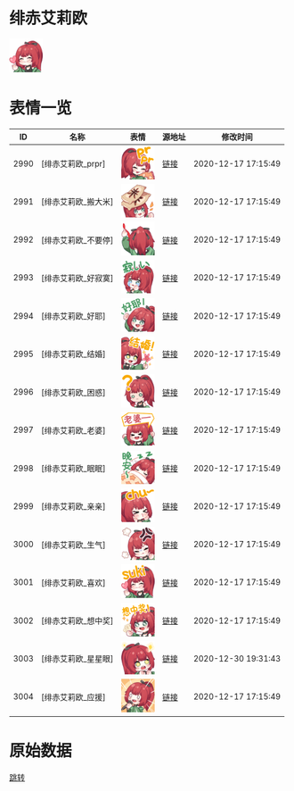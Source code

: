 # 绯赤艾莉欧

<img src="./cover.png" height="60" alt="cover" />

# 表情一览

|ID|名称|表情|源地址|修改时间|
|----|----|----|----|----|
|2990|[绯赤艾莉欧_prpr]|<img src="./pic/002990_%5B绯赤艾莉欧_prpr%5D.png" height="60" alt="prpr"/>|[链接](http://i0.hdslb.com/bfs/emote/1b99b66cc42e287bc2bbbe423b04c9fe79631079.png)|2020-12-17 17:15:49|
|2991|[绯赤艾莉欧_搬大米]|<img src="./pic/002991_%5B绯赤艾莉欧_搬大米%5D.png" height="60" alt="搬大米"/>|[链接](http://i0.hdslb.com/bfs/emote/005e23e6d658d6e1afa8ab41aa8c214211703346.png)|2020-12-17 17:15:49|
|2992|[绯赤艾莉欧_不要停]|<img src="./pic/002992_%5B绯赤艾莉欧_不要停%5D.png" height="60" alt="不要停"/>|[链接](http://i0.hdslb.com/bfs/emote/3f2d05bc2f380e5eed9b197f4708259e73b7098f.png)|2020-12-17 17:15:49|
|2993|[绯赤艾莉欧_好寂寞]|<img src="./pic/002993_%5B绯赤艾莉欧_好寂寞%5D.png" height="60" alt="好寂寞"/>|[链接](http://i0.hdslb.com/bfs/emote/381dbb913ffc6d9b9478f1f2329cc89ae4c2ea3b.png)|2020-12-17 17:15:49|
|2994|[绯赤艾莉欧_好耶]|<img src="./pic/002994_%5B绯赤艾莉欧_好耶%5D.png" height="60" alt="好耶"/>|[链接](http://i0.hdslb.com/bfs/emote/58f883162ce7421ed691f8e3e4abcc59f8e57548.png)|2020-12-17 17:15:49|
|2995|[绯赤艾莉欧_结婚]|<img src="./pic/002995_%5B绯赤艾莉欧_结婚%5D.png" height="60" alt="结婚"/>|[链接](http://i0.hdslb.com/bfs/emote/a0b76cb0f0c0261387b1e45069cccd93e974c2b5.png)|2020-12-17 17:15:49|
|2996|[绯赤艾莉欧_困惑]|<img src="./pic/002996_%5B绯赤艾莉欧_困惑%5D.png" height="60" alt="困惑"/>|[链接](http://i0.hdslb.com/bfs/emote/210e24ffe9dcead1d8c1e2f0b3fb601f362f1fc5.png)|2020-12-17 17:15:49|
|2997|[绯赤艾莉欧_老婆]|<img src="./pic/002997_%5B绯赤艾莉欧_老婆%5D.png" height="60" alt="老婆"/>|[链接](http://i0.hdslb.com/bfs/emote/b590eea28d4c2b18072703c68582bae6be48fcf6.png)|2020-12-17 17:15:49|
|2998|[绯赤艾莉欧_眠眠]|<img src="./pic/002998_%5B绯赤艾莉欧_眠眠%5D.png" height="60" alt="眠眠"/>|[链接](http://i0.hdslb.com/bfs/emote/cfe9afd273465f7189ff770232cde7c41b987a6b.png)|2020-12-17 17:15:49|
|2999|[绯赤艾莉欧_亲亲]|<img src="./pic/002999_%5B绯赤艾莉欧_亲亲%5D.png" height="60" alt="亲亲"/>|[链接](http://i0.hdslb.com/bfs/emote/334855ed194bf418d06ae114c5da19a343887518.png)|2020-12-17 17:15:49|
|3000|[绯赤艾莉欧_生气]|<img src="./pic/003000_%5B绯赤艾莉欧_生气%5D.png" height="60" alt="生气"/>|[链接](http://i0.hdslb.com/bfs/emote/eca7c5dcc7ec5fa1f84bc6d1429644dc085e90d0.png)|2020-12-17 17:15:49|
|3001|[绯赤艾莉欧_喜欢]|<img src="./pic/003001_%5B绯赤艾莉欧_喜欢%5D.png" height="60" alt="喜欢"/>|[链接](http://i0.hdslb.com/bfs/emote/a097795342f515180a6e81e1a0de9ac1c2aa59e6.png)|2020-12-17 17:15:49|
|3002|[绯赤艾莉欧_想中奖]|<img src="./pic/003002_%5B绯赤艾莉欧_想中奖%5D.png" height="60" alt="想中奖"/>|[链接](http://i0.hdslb.com/bfs/emote/2397f6749f7acbf6a8854b02ba1ff2cd34eef391.png)|2020-12-17 17:15:49|
|3003|[绯赤艾莉欧_星星眼]|<img src="./pic/003003_%5B绯赤艾莉欧_星星眼%5D.png" height="60" alt="星星眼"/>|[链接](http://i0.hdslb.com/bfs/emote/534941c7fd550d3db6b356762e7548a750efa79f.png)|2020-12-30 19:31:43|
|3004|[绯赤艾莉欧_应援]|<img src="./pic/003004_%5B绯赤艾莉欧_应援%5D.png" height="60" alt="应援"/>|[链接](http://i0.hdslb.com/bfs/emote/7c50c6930e7ff51e5dd0ba4c318a3fc249826529.png)|2020-12-17 17:15:49|

# 原始数据

[跳转](./raw.json)

